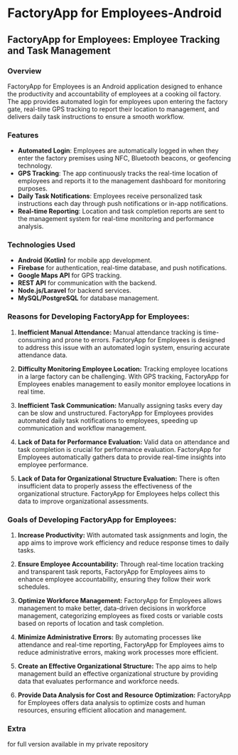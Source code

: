 # FactoryApp for Employees-Android
## FactoryApp for Employees: Employee Tracking and Task Management

### Overview
FactoryApp for Employees is an Android application designed to enhance the productivity and accountability of employees at a cooking oil factory. The app provides automated login for employees upon entering the factory gate, real-time GPS tracking to report their location to management, and delivers daily task instructions to ensure a smooth workflow.

### Features
- **Automated Login**: Employees are automatically logged in when they enter the factory premises using NFC, Bluetooth beacons, or geofencing technology.
- **GPS Tracking**: The app continuously tracks the real-time location of employees and reports it to the management dashboard for monitoring purposes.
- **Daily Task Notifications**: Employees receive personalized task instructions each day through push notifications or in-app notifications.
- **Real-time Reporting**: Location and task completion reports are sent to the management system for real-time monitoring and performance analysis.
  
### Technologies Used
- **Android (Kotlin)** for mobile app development.
- **Firebase** for authentication, real-time database, and push notifications.
- **Google Maps API** for GPS tracking.
- **REST API** for communication with the backend.
- **Node.js/Laravel** for backend services.
- **MySQL/PostgreSQL** for database management.

### Reasons for Developing FactoryApp for Employees:

1. **Inefficient Manual Attendance:**
   Manual attendance tracking is time-consuming and prone to errors. FactoryApp for Employees is designed to address this issue with an automated login system, ensuring accurate attendance data.

2. **Difficulty Monitoring Employee Location:**
   Tracking employee locations in a large factory can be challenging. With GPS tracking, FactoryApp for Employees enables management to easily monitor employee locations in real time.

3. **Inefficient Task Communication:**
   Manually assigning tasks every day can be slow and unstructured. FactoryApp for Employees provides automated daily task notifications to employees, speeding up communication and workflow management.

4. **Lack of Data for Performance Evaluation:**
   Valid data on attendance and task completion is crucial for performance evaluation. FactoryApp for Employees automatically gathers data to provide real-time insights into employee performance.

5. **Lack of Data for Organizational Structure Evaluation:**
   There is often insufficient data to properly assess the effectiveness of the organizational structure. FactoryApp for Employees helps collect this data to improve organizational assessments.


### Goals of Developing FactoryApp for Employees:

1. **Increase Productivity:**
   With automated task assignments and login, the app aims to improve work efficiency and reduce response times to daily tasks.

2. **Ensure Employee Accountability:**
   Through real-time location tracking and transparent task reports, FactoryApp for Employees aims to enhance employee accountability, ensuring they follow their work schedules.

3. **Optimize Workforce Management:**
   FactoryApp for Employees allows management to make better, data-driven decisions in workforce management, categorizing employees as fixed costs or variable costs based on reports of location and task completion.

4. **Minimize Administrative Errors:**
   By automating processes like attendance and real-time reporting, FactoryApp for Employees aims to reduce administrative errors, making work processes more efficient.

5. **Create an Effective Organizational Structure:**
   The app aims to help management build an effective organizational structure by providing data that evaluates performance and workforce needs.

6. **Provide Data Analysis for Cost and Resource Optimization:**
   FactoryApp for Employees offers data analysis to optimize costs and human resources, ensuring efficient allocation and management.

### Extra
for full version available in my private repository
